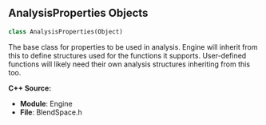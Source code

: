 ## AnalysisProperties Objects

```python
class AnalysisProperties(Object)
```

The base class for properties to be used in analysis. Engine will inherit from this to define structures used for
the functions it supports. User-defined functions will likely need their own analysis structures inheriting from
this too.

**C++ Source:**

- **Module**: Engine
- **File**: BlendSpace.h

<a id="unreal.SpecularProfile"></a>